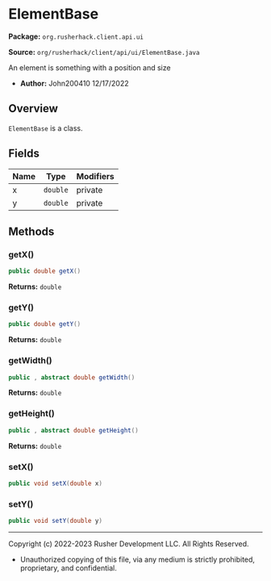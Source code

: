 # ElementBase

**Package:** `org.rusherhack.client.api.ui`

**Source:** `org/rusherhack/client/api/ui/ElementBase.java`

An element is something with a position and size
* **Author:** John200410 12/17/2022



## Overview

`ElementBase` is a class.

## Fields

| Name | Type | Modifiers |
|------|------|----------|
| x | `double` | private |
| y | `double` | private |


## Methods

### getX()

```java
public double getX()
```

**Returns:** `double`

### getY()

```java
public double getY()
```

**Returns:** `double`

### getWidth()

```java
public , abstract double getWidth()
```

**Returns:** `double`

### getHeight()

```java
public , abstract double getHeight()
```

**Returns:** `double`

### setX()

```java
public void setX(double x)
```

### setY()

```java
public void setY(double y)
```

---

Copyright (c) 2022-2023 Rusher Development LLC. All Rights Reserved.
* Unauthorized copying of this file, via any medium is strictly prohibited, proprietary, and confidential.
